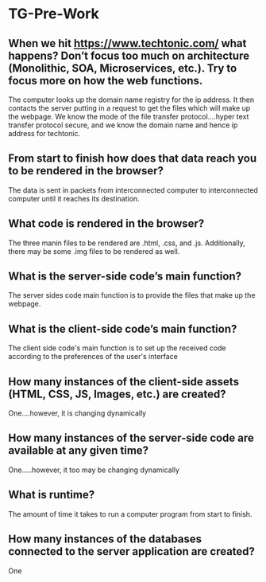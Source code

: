 # TG-Pre-Work

## When we hit https://www.techtonic.com/ what happens? Don’t focus too much on architecture (Monolithic, SOA, Microservices, etc.). Try to focus more on how the web functions.

The computer looks up the domain name registry for the ip address.  It then contacts the server putting in a request to get the files which will make up the webpage.  We know the mode of the file transfer protocol....hyper text transfer protocol secure, and we know the domain name and hence ip address for techtonic.

## From start to finish how does that data reach you to be rendered in the browser?

The data is sent in packets from interconnected computer to interconnected computer until it reaches its destination.

## What code is rendered in the browser?

The three manin files to be rendered are .html, .css, and .js.  Additionally, there may be some .img files to be rendered as well.

## What is the server-side code’s main function?

The server sides code main function is to provide the files that make up the webpage.

## What is the client-side code’s main function?

The client side code's main function is to set up the received code according to the preferences of the user's interface

## How many instances of the client-side assets (HTML, CSS, JS, Images, etc.) are created?

One....however, it is changing dynamically

## How many instances of the server-side code are available at any given time?

One.....however, it too may be changing dynamically

## What is runtime?

The amount of time it takes to run a computer program from start to finish.

## How many instances of the databases connected to the server application are created?

One
